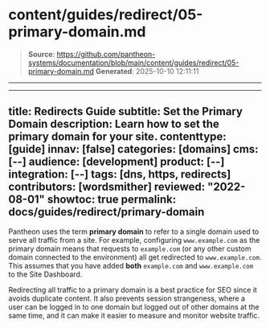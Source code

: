 # content/guides/redirect/05-primary-domain.md

> **Source**: https://github.com/pantheon-systems/documentation/blob/main/content/guides/redirect/05-primary-domain.md
> **Generated**: 2025-10-10 12:11:11

---

---
title: Redirects Guide
subtitle: Set the Primary Domain
description: Learn how to set the primary domain for your site.
contenttype: [guide]
innav: [false]
categories: [domains]
cms: [--]
audience: [development]
product: [--]
integration: [--]
tags: [dns, https, redirects]
contributors: [wordsmither]
reviewed: "2022-08-01"
showtoc: true
permalink: docs/guides/redirect/primary-domain
---

Pantheon uses the term **primary domain** to refer to a single domain used to serve all traffic from a site. For example, configuring `www.example.com` as the primary domain means that requests to `example.com` (or any other custom domain connected to the environment) all get redirected to `www.example.com`. This assumes that you have added **both** `example.com` and `www.example.com` to the Site Dashboard.

Redirecting all traffic to a primary domain is a best practice for SEO since it avoids duplicate content. It also prevents session strangeness, where a user can be logged in to one domain but logged out of other domains at the same time, and it can make it easier to measure and monitor website traffic.

<Partial file="primary-domain.md" />

<Partial file="remove-primary-domain.md" />
